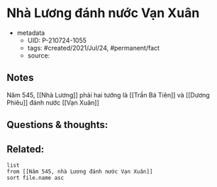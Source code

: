 ---
---

# Nhà Lương đánh nước Vạn Xuân

- metadata
	- UID: P-210724-1055
	- tags: #created/2021/Jul/24, #permanent/fact 
	- source: 

## Notes
Năm 545, [[Nhà Lương]] phải hai tướng là [[Trần Bá Tiên]] và [[Dương Phiêu]] đánh nước [[Vạn Xuân]]

## Questions & thoughts:

## Related:
```dataview
list
from [[Năm 545, nhà Lương đánh nước Vạn Xuân]]
sort file.name asc
```
